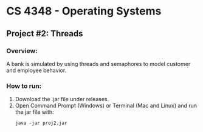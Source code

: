 # CS 4348 - Operating Systems
## Project #2: Threads

### Overview:
A bank is simulated by using threads and semaphores to model customer and employee behavior.  

### How to run:
1. Download the .jar file under releases.
2. Open Command Prompt (Windows) or Terminal (Mac and Linux) and run the jar file with:
    ```
    java -jar proj2.jar
    ```

